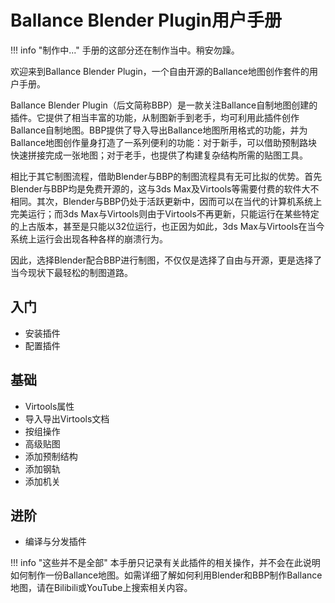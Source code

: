 # Ballance Blender Plugin用户手册

!!! info "制作中..."
    手册的这部分还在制作当中。稍安勿躁。

欢迎来到Ballance Blender Plugin，一个自由开源的Ballance地图创作套件的用户手册。

Ballance Blender Plugin（后文简称BBP）是一款关注Ballance自制地图创建的插件。它提供了相当丰富的功能，从制图新手到老手，均可利用此插件创作Ballance自制地图。BBP提供了导入导出Ballance地图所用格式的功能，并为Ballance地图创作量身打造了一系列便利的功能：对于新手，可以借助预制路块快速拼接完成一张地图；对于老手，也提供了构建复杂结构所需的贴图工具。

相比于其它制图流程，借助Blender与BBP的制图流程具有无可比拟的优势。首先Blender与BBP均是免费开源的，这与3ds Max及Virtools等需要付费的软件大不相同。其次，Blender与BBP仍处于活跃更新中，因而可以在当代的计算机系统上完美运行；而3ds Max与Virtools则由于Virtools不再更新，只能运行在某些特定的上古版本，甚至是只能以32位运行，也正因为如此，3ds Max与Virtools在当今系统上运行会出现各种各样的崩溃行为。

因此，选择Blender配合BBP进行制图，不仅仅是选择了自由与开源，更是选择了当今现状下最轻松的制图道路。

## 入门

* 安装插件
* 配置插件

## 基础

* Virtools属性
* 导入导出Virtools文档
* 按组操作
* 高级贴图
* 添加预制结构
* 添加钢轨
* 添加机关

## 进阶

* 编译与分发插件

!!! info "这些并不是全部"
    本手册只记录有关此插件的相关操作，并不会在此说明如何制作一份Ballance地图。如需详细了解如何利用Blender和BBP制作Ballance地图，请在Bilibili或YouTube上搜索相关内容。
